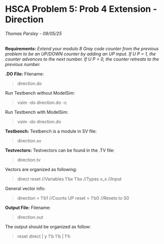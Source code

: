 # HSCA Problem 5: Prob 4 Extension - Direction

###### Thomas Parsley - 09/05/25

**Requirements:** *Extend your modulo 8 Gray code counter from the previous problem to be an UP/DOWN counter by adding an UP input. If U P = 1, the counter advances to the next number. If U P = 0, the counter retreats to the previous number.*

**.DO File:**
Filename:
> direction.do

Run Testbench without ModelSim:
> vsim -do direction.do -c

Run Testbench with ModelSim:
> vsim -do direction.do

**Testbench:**
Testbench is a module in SV file:
> direction.sv

**Testvectors:**
Testvectors can be found in the .TV file:
> direction.tv

Vectors are organized as following:
>direct reset //Variables
>1'bx 1'bx //Types
>x_x //Input

General vector info:
>direction = 1'b1 //Counts UP
>reset = 1'b0 //Resets to S0

**Output File:**
Filename:
>direction.out

The output should be organized as follow:
>reset direct | y
>1'b   1'b    | 1'h